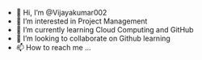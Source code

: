 - 👋 Hi, I’m @Vijayakumar002
- 👀 I’m interested in Project Management 
- 🌱 I’m currently learning Cloud Computing and GitHub
- 💞️ I’m looking to collaborate on Github learning
- 📫 How to reach me ...

<!---
Vijayakumar002/Vijayakumar002 is a ✨ special ✨ repository because its `README.md` (this file) appears on your GitHub profile.
You can click the Preview link to take a look at your changes.
--->

